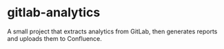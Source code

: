 # gitlab-analytics
A small project that extracts analytics from GitLab, then generates reports and uploads them to Confluence.

